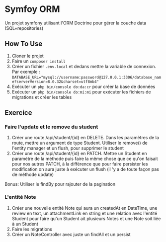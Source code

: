 # Symfoy ORM
Un projet symfony utilisant l'ORM Doctrine pour gérer la couche data (SQL+repositories)

## How To Use
1. Cloner le projet
2. Faire un `composer install`
3. Créer un fichier `.env.local` et dedans mettre la variable de connexion. Par exemple : `DATABASE_URL="mysql://username:password@127.0.0.1:3306/database_name?serverVersion=8.0.32&charset=utf8mb4"`
4. Exécuter un `php bin/console do:da:cr` pour créer la base de données
5. Exécuter un `php bin/console do:mi:mi` pour exécuter les fichiers de migrations et créer les tables


## Exercice

### Faire l'update et le remove du student
1. Créer une route /api/student/{id} en DELETE. Dans les paramètres de la route, mettre un argument de type Student. Utiliser le remove() de l'entity manager et un flush, pour supprimer le student
2. Créer une route /api/student/{id} en PATCH. Mettre un Student en paramètre de la méthode puis faire la même chose que ce qu'on faisait pour nos autres PATCH, à la différence que pour faire persister les modification on aura juste à exécuter un flush (il 'y a de toute façon pas de méthode update)

Bonus: Utiliser le findBy pour rajouter de la pagination

### L'entité Note
1. Créer une nouvelle entité Note qui aura un createdAt en DateTime, une review en text, un attachmentLink en string et une relation avec l'entité Student pour faire qu'un Student ait plusieurs Notes et une Note soit liée à un Student
2. Faire les migrations
3. Créer un NoteController avec juste un findAll et un persist